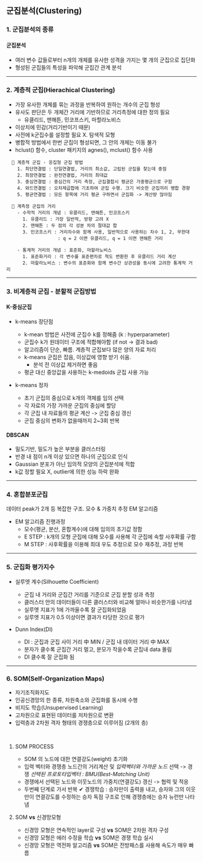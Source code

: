 ## 군집분석(Clustering)
### 1. 군집분석의 종류
#### 군집분석

- 여러 변수 값들로부터 n개의 개체를 유사한 성격을 가지는 몇 개의 군집으로 집단화
- 형성된 군집들의 특성을 파악해 군집간 관계 분석


---

### 2. 계층적 군집(Hierachical Clustering)

- 가장 유사한 개체를 묶는 과정을 반복하여 원하는 개수의 군집 형성
- 유사도 판단은 두 개체간 거리에 기반하므로 거리측정에 대한 정의 필요
  - 유클리드, 맨해튼, 민코프스키, 마할라노비스
- 이상치에 민감(거리기반이기 때문)
- 사전에 k군집수를 설정할 필요 X. 탐색적 모형
- 병합적 방법에서 한번 군집이 형성되면, 그 안의 개체는 이동 불가
- hclust() 함수, cluster 패키지의 agnes(), mclust() 함수 사용


```
  💌 계층적 군집 - 응집형 군집 방법
    1. 최단연결법 : 단일연결법, 거리의 최소값, 고립된 군집을 찾는데 중점
    2. 최장연결법 : 완전연결법, 거리의 최대값
    3. 중심연결법 : 중심간의 거리 측정, 군집결합시 평균은 가중평균으로 구함
    4. 와드연결법 : 오차제곱합에 기초하여 군집 수행. 크기 비슷한 군집끼리 병합 경향
    5. 평균연결법 : 모든 항목에 거리 평균 구하면서 군집화 -> 계산량 많아짐
```


```
  💠 계측정 군집의 거리
    - 수학적 거리의 개념 : 유클리드, 맨해튼, 민코프스키
      1. 유클리드 : 가장 일반적, 방향 고려 X
      2. 맨해튼 : 두 점의 각 성분 차의 절대값 합
      3. 민코프스키 : 거리차수와 함께 사용, 일반적으로 사용하는 차수 1, 2, 무한대
                   : q = 2 이면 유클리드, q = 1 이면 맨해튼 거리

    - 통계적 거리의 개념 : 표준화, 마할라노비스
      1. 표준화거리 : 각 변수를 표준편차로 척도 변환한 후 유클리드 거리 계산
      2. 마할라노비스 : 변수의 표준화와 함께 변수간 상관성을 동시에 고려한 통계적 거리
```


---

### 3. 비계층적 군집 - 분할적 군집방법

#### K-중심군집

- k-means 장단점
  - k-mean 방법은 사전에 군집수 k를 정해줌 (k : hyperparameter)
  - 군집수 k가 원데이터 구조에 적합해야함 (if not -> 결과 bad)
  - 알고리즘이 단순, 빠름. 계층적 군집보다 많은 양의 자료 처리
  - k-means 군집은 잡음, 이상값에 영향 받기 쉬움.
    - 분석 전 이상값 제거하면 좋음
  - 평균 대신 중앙값을 사용하는 k-medoids 군집 사용 가능


- k-means 정차
  - 초기 군집의 중심으로 k개의 객체를 임의 선택
  - 각 자료의 가장 가까운 군집의 중심에 할당
  - 각 군집 내 자료들의 평균 계산 -> 군집 중심 갱신
  - 군집 중심의 변화가 없을때까지 2~3회 반복


#### DBSCAN

  - 밀도기반, 밀도가 높은 부분을 클러스터링
  - 반경 내 점이 n개 이상 있으면 하나의 군집으로 인식
  - Gaussian 분포가 아닌 임의적 모양의 군집분석에 적합
  - k값 정할 필요 X, outlier에 의한 성능 하락 완화


---

### 4. 혼합분포군집

데이터 peak가 2개 등 복잡한 구조. 모수 & 가중치 추정 EM 알고리즘

- EM 알고리즘 진행과정
  - 모수(평균, 분산, 혼합계수)에 대해 임의의 초기값 정함
  - E STEP : k개의 모형 군집에 대해 모수를 사용해 각 군집에 속할 사후확률 구함
  - M STEP : 사후확률을 이용해 최대 우도 추정으로 모수 재추정, 과정 반복
 

---

### 5. 군집화 평가지수

  - 실루엣 계수(Silhouette Coefficient)
    - 군집 내 거리와 군집간 거리를 기준으로 군집 분할 성과 측정
    - 클러스터 안의 데이터들이 다른 클러스터와 비교해 얼마나 비슷한가를 나타냄
    - 실루엣 지표가 1에 가까울수록 잘 군집화되었음
    - 실루엣 지표가 0.5 이상이면 결과가 타당한 것으로 평가

  - Dunn Index(DI)
    - DI : 군집과 군집 사이 거리 中 MIN / 군집 내 데이터 거리 中 MAX
    - 분자가 클수록 군집간 거리 멀고, 분모가 작을수록 군집내 data 몰림
    - DI 클수록 잘 군집화 됨
   

---

### 6. SOM(Self-Organization Maps)

  - 자기조직화지도
  - 인공신경망의 한 종류, 차원축소와 군집화를 동시에 수행
  - 비지도 학습(Unsupervised Learning)
  - 고차원으로 표현된 데이터를 저차원으로 변환
  - 입력층과 2차원 격자 형태의 경쟁층으로 이루어짐 (2개의 층)

<br>

1. SOM PROCESS
    - SOM 의 노드에 대한 연결강도(weight) 초기화
    - 입력 벡터와 경쟁층 노드간의 거리계산 및 *입력벡터와 가까운 노드* 선택 -> 경쟁
                                    *선택된 프로토타입벡터 : BMU(Best-Matching Unit)*
    - 경쟁에서 선택된 노드와 이웃노드의 가중치(연결강도) 갱신 -> 협력 및 적응
    - 두번째 단계로 가서 반복
   ✔ 경쟁학습 : 승자만이 출력을 내고, 승자와 그의 이웃만이 연결강도를 수정하는 승자 독점 구조로 인해 경쟁층에는 승자 뉴런만 나타냄

2. SOM **vs** 신경망모형
   - 신경망 모형은 연속적인 layer로 구성 **vs** SOM은 2차원 격자 구성
   - 신경망 모형은 에러 수정을 학습 **vs** SOM은 경쟁 학습 실시
   - 신경망 모형은 역전파 알고리즘 **vs** SOM은 전방패스를 사용해 속도가 매우 빠름
  
   
